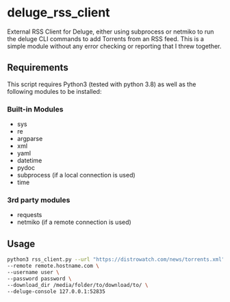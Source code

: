 # deluge_rss_client
 External RSS Client for Deluge, either using subprocess or netmiko to run the deluge CLI commands to add Torrents from an RSS feed.
 This is a simple module without any error checking or reporting that I threw together.
## Requirements
This script requires Python3 (tested with python 3.8) as well as the following modules to be installed:

### Built-in Modules
 - sys
 - re
 - argparse
 - xml
 - yaml
 - datetime
 - pydoc
 - subprocess (if a local connection is used)
 - time

### 3rd party modules
 - requests
 - netmiko (if a remote connection is used)
 

## Usage

```bash
python3 rss_client.py --url "https://distrowatch.com/news/torrents.xml" \
--remote remote.hostname.com \
--username user \
--password password \
--download_dir /media/folder/to/download/to/ \
--deluge-console 127.0.0.1:52835
```